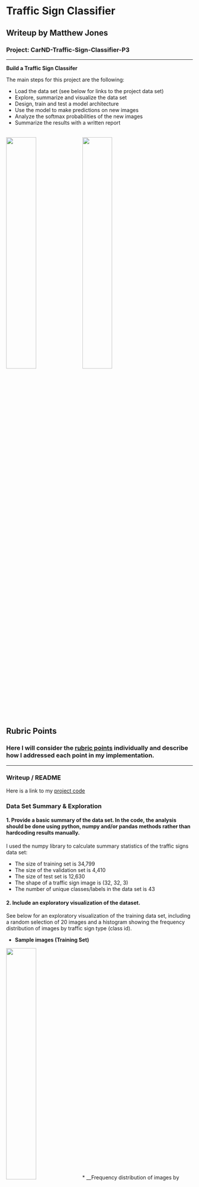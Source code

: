# Traffic Sign Classifier

## Writeup by Matthew Jones

### Project: CarND-Traffic-Sign-Classifier-P3
---

**Build a Traffic Sign Classifer**

The main steps for this project are the following:
* Load the data set (see below for links to the project data set)
* Explore, summarize and visualize the data set
* Design, train and test a model architecture
* Use the model to make predictions on new images
* Analyze the softmax probabilities of the new images
* Summarize the results with a written report


[//]: # (Image References)

<br/>
<img src="./output_images/training_sample_images.jpg" width=40% height=40%>
<img src="./output_images/training_traffic_sign_frequency.jpg" width=40% height=40%>
<br/>

## Rubric Points
### Here I will consider the [rubric points](https://review.udacity.com/#!/rubrics/481/view) individually and describe how I addressed each point in my implementation.  

---
### Writeup / README

Here is a link to my [project code](https://github.com/matttpj/CarND-Traffic-Sign-Classifier-Project/blob/master/Traffic_Sign_Classifier.ipynb)

### Data Set Summary & Exploration

#### 1. Provide a basic summary of the data set. In the code, the analysis should be done using python, numpy and/or pandas methods rather than hardcoding results manually.

I used the numpy library to calculate summary statistics of the traffic signs data set:

* The size of training set is 34,799
* The size of the validation set is 4,410
* The size of test set is 12,630
* The shape of a traffic sign image is (32, 32, 3)
* The number of unique classes/labels in the data set is 43

#### 2. Include an exploratory visualization of the dataset.

See below for an exploratory visualization of the training data set, including a random selection of 20 images and a histogram showing the frequency distribution of images by traffic sign type (class id).
<br/>
* __Sample images (Training Set)__  
<img src="./output_images/training_sample_images.jpg" width=40% height=40%>
* __Frequency distribution of images by class id (Training Set)__  
<img src="./output_images/training_traffic_sign_frequency.jpg" width=40% height=40%>
<br/>

### Design and Test a Model Architecture

#### 1. Describe how you preprocessed the image data. What techniques were chosen and why did you choose these techniques? Consider including images showing the output of each preprocessing technique. Pre-processing refers to techniques such as converting to grayscale, normalization, etc. (OPTIONAL: As described in the "Stand Out Suggestions" part of the rubric, if you generated additional data for training, describe why you decided to generate additional data, how you generated the data, and provide example images of the additional data. Then describe the characteristics of the augmented training set like number of images in the set, number of images for each class, etc.)

Below steps were inspired by the Udacity programme materials and from reading the whitepaper on [Traffic Sign Recognition with Multi-Scale Convolutional Networks](http://yann.lecun.com/exdb/publis/pdf/sermanet-ijcnn-11.pdf) by Pierre Sermanet and Yann LeCun.

The following pre-processing steps were performed on the training data (../data/train.p).
 * __Convert images to grayscale__  
 _The above referenced Sermanet and LeCun whitepaper mentions on page 2 that using grayscale images improved ConvNet performance_
 * __Augment the number of images by a scale factor__
 _Many of the image classes had less than ~250 samples which was insufficient to train the model without giving undue bias to the image classes with greater than ~1250 samples; so I augmented the data with increased emphasis on scaling numbers of those images with fewer samples by creating additional samples with random variants of shear, blur and gamma transformations. This was done by:_
  * __Separate the traffic signs into separate arrays__
  * __Calculate the no. of signs per traffic sign class__
  * __Calculate the mean no. of signs per class__
  * __Calculate the mean per sign class / images per sign class__  
  _This will show for each image class the factor by how much it is greater or lesser compared to the average_  
  * __Select an initial Scale Factor multiplier to boost the signs with fewer samples over ~ 2,000 sample threshold to reduce the model bias__  
  * __Generate additional images per class as determined by final Scale Factor__    
  _Final Scale Factor = (Initial Scale Factor * avg_per_sign / images_per_sign)_    
 _Initial Scale Factor was modified by trial and error to find a value that improved ConvNet accuracy_  

The above augmentation method was derived from method described here _https://github.com/eqbal/CarND-Traffic-Sign-Classifier-Project_

Finally, as recommended by Udacity programme, I chose to Normalize the image to within the range (-1, +1) by scaling with the following adjustment to the X_train pixel data >>> **(X_train - 128) / 128**.  However, Normalization appeared to have very limited impact on the accuracy of the model.

The difference between the original data set and the augmented data set is illustrated by the below charts.
<br/>
* __Training data set: pre v. post image pre-processing and augmentation__
<img src="./output_images/training_pre_v_post_image_preprocessing.jpg" width=60% height=60%>
<br/>

Here are some example of augmented images created off the original image X_train[555], Class Id: 12 >> Priority road:  
* __Augmented image examples__
<img src="./output_images/training_augmented_images_sample_transformations.jpg" width=40% height=40%>
<br/>

#### 2. Describe what your final model architecture looks like including model type, layers, layer sizes, connectivity, etc.) Consider including a diagram and/or table describing the final model.

* __LeNet training model__
<img src="./output_images/lenet.png" width=50% height=50%>
<br/>

Taking above LeNet model, as a starting point my final model consisted of the following layers:
_[minimally changed from the starter code provided]_

| Layer         		|     Description	        					|
|:---------------------:|:---------------------------------------------:|
| Input         		| 32x32x3 RGB image   							|
| Layer 1: Convolution 3x3     	| 1x1 stride, same padding, outputs 28x28x6 	|
| RELU					|												|
| Max pooling	      	| Input = 28x28x6 2x2 stride,  outputs 14x14x6				|
| Layer 2: Convolution 3x3     	| 1x1 stride, same padding, outputs 10x10x6 	|
| RELU					|												|
| Max pooling	      	| Input = 14x14x6 2x2 stride,  outputs 10x10x16				|
| Flatten		| Input = 10x10x6. Output = 5x5x16 									|
| Layer 3: Convolution 3x3     	| Input = 400, Output = 120 	|
| RELU					|												|
| Layer 4: Convolution 3x3     	| Input = 120, Output = 84 	|
| RELU					|												|
| Layer 5: Convolution 3x3     	| Input = 84, Output = 43 	|
| RELU					|												|
| Softmax				| etc.        									|
|						|												|
|						|												|


#### 3. Describe how you trained your model. The discussion can include the type of optimizer, the batch size, number of epochs and any hyperparameters such as learning rate.

To train the model, I tried adjusting each of the following variables up and down in turn. Then I settled with below values to maximise Validation Accuracy results.  
__TensorFlow__  
EPOCHS = 14  
BATCH_SIZE = 128  
__LeNet__  
mu = 0  
sigma = 0.1  
__Training Pipeline__  
rate = 0.001  
__Image Pre-Processing__  
SCALE_FACTOR = 2.8  [initial]  


#### 4. Describe the approach taken for finding a solution and getting the validation set accuracy to be at least 0.93. Include in the discussion the results on the training, validation and test sets and where in the code these were calculated. Your approach may have been an iterative process, in which case, outline the steps you took to get to the final solution and why you chose those steps. Perhaps your solution involved an already well known implementation or architecture. In this case, discuss why you think the architecture is suitable for the current problem.

My final model results were:
* training set accuracy of 0.84
* validation set accuracy of 0.919
* test set accuracy of ? **still to do**  

If an iterative approach was chosen: **still to do**
* What was the first architecture that was tried and why was it chosen?
* What were some problems with the initial architecture?
* How was the architecture adjusted and why was it adjusted? Typical adjustments could include choosing a different model architecture, adding or taking away layers (pooling, dropout, convolution, etc), using an activation function or changing the activation function. One common justification for adjusting an architecture would be due to overfitting or underfitting. A high accuracy on the training set but low accuracy on the validation set indicates over fitting; a low accuracy on both sets indicates under fitting.
* Which parameters were tuned? How were they adjusted and why?
* What are some of the important design choices and why were they chosen? For example, why might a convolution layer work well with this problem? How might a dropout layer help with creating a successful model?

If a well known architecture was chosen:
* What architecture was chosen?  **LeNet** _[but modified as per Udacity programme recommendation]_
* Why did you believe it would be relevant to the traffic sign application?  _[as per programme recommendation]_
* How does the final model's accuracy on the training, validation and test set provide evidence that the model is working well? **still to do**


### Test a Model on New Images

#### 1. Choose five German traffic signs found on the web and provide them in the report. For each image, discuss what quality or qualities might be difficult to classify.

Here are five German traffic signs that I used Google Search to find on the internet and which I then downloaded and trimmed to 32x32 pixels. These images are available at **_./test_images/*.jpg_**

<br/>
<img src="./output_images/web_download_images.jpg" width=100% height=100%>
<br/>

Each of the images looked very clear and straightforward to classify.

#### 2. Discuss the model's predictions on these new traffic signs and compare the results to predicting on the test set. At a minimum, discuss what the predictions were, the accuracy on these new predictions, and compare the accuracy to the accuracy on the test set (OPTIONAL: Discuss the results in more detail as described in the "Stand Out Suggestions" part of the rubric).

Here are the results of my model's prediction on the images downloaded from the web:

| #       |    Image			        |     Prediction	        					|
|:-------:|:---------------------:|:---------------------------------:|
| 01.jpg  | 30 km/h      		  | 100%  Accurate									|
| 02.jpg  | Yield     			  | 100%	Accurate									|
| 03.jpg  | Bike crossing		  | Roundabout											|
| 04.jpg  | Roadworks	      	| Roadworks					 				|
| 05.jpg  | Bumpy road			  | Yield     							|


The model was able to correctly guess 3 of the 5 traffic signs, which gives an accuracy of 60%. This compares a little less than favourable to the accuracy of the test set of images. However, 03.jpg should be discounted as the Training data set only contains Bicycle warning signs inside a red triangle (class id 29).  Hence, this would make for overall accuracy of 75% (3 of 4), with only 05.jpg of the Bumpy road incorrectly classified.

#### 3. Describe how certain the model is when predicting on each of the five new images by looking at the softmax probabilities for each prediction. Provide the top 5 softmax probabilities for each image along with the sign type of each probability. (OPTIONAL: as described in the "Stand Out Suggestions" part of the rubric, visualizations can also be provided such as bar charts)

The code for making predictions on my final model is located in one of the bottom cells of the Ipython notebook.  **still to do**

For the first image 01.jpg, the model is very sure that this is a 30km/h sign (probability of 100%), and the image does contain a 30km/h sign. The top five softmax probabilities were:

| Rank     | Probability         	|     Prediction	        					|
|:-----:|:---------------------:|:---------------------------------:|
|  1.   | 1.00         			| 30 km/h   									|
|  2.   | 0     				| 20 km/h  										|
|  3.   | 0					| 50 km/h 										|
|  4.   | 0	      			| 50 km/h 					 				|
|  5.   | 0				    | 100 km/h      							|

For the second image 02.jpg, the model is very sure that this is a Yield sign (probability of 100%), and the image does contain a Yield sign. The top five softmax probabilities were:

| Rank     | Probability         	|     Prediction	        					|
|:-----:|:---------------------:|:---------------------------------:|
|  1.   | 1.00         			| Yield   									|
|  2.   | 0     				| Bumpy road  										|
|  3.   | 0					| Priority 										|
|  4.   | 0	      			| Tractor					 				|
|  5.   | 0				    | Children crossing      							|

For the third image 03.jpg, the model is very sure that this is a Roundabout sign (probability of 97%), but the image is a Bicycles sign.  From looking again at the GTSRB images, Bicycles crossing sign is inside a red triangle.  Hence it is no surprise that the model does not recognise this sign. The top five softmax probabilities were:

| Rank     | Probability         	|     Prediction	        					|
|:-----:|:---------------------:|:---------------------------------:|
|  1.   | 0.97         			| Roundabout   									|
|  2.   | 0.02     				| Priority 										|
|  3.   | 0.01					| Keep right 										|
|  4.   | 0	      			| Left turn 					 				|
|  5.   | 0				    | Priority at next junction     							|

For the fourth image 04.jpg, the model is very sure that this is a Roadworks sign (probability of 100%), and the image does contain a Roadworks sign. The top five softmax probabilities were:

| Rank     | Probability         	|     Prediction	        					|
|:-----:|:---------------------:|:---------------------------------:|
|  1.   | 1.00         			| Roadworks   									|
|  2.   | 0     				| Children crossing 										|
|  3.   | 0					| Bumpy road 										|
|  4.   | 0	      			| Right bend 					 				|
|  5.   | 0				    | Beware of ice/snow      							|

For the fifth image 05.jpg, the model is relatively sure that this is a Yield sign (probability of 89%), but the image is in fact a Bumpy road sign. The top five softmax probabilities were:

| Rank     | Probability         	|     Prediction	        					|
|:-----:|:---------------------:|:---------------------------------:|
|  1.   | 0.89         			| Yield  									|
|  2.   | 0.11     				| Tractor  										|
|  3.   | 0					| Bumpy road 										|
|  4.   | 0	      			| Road narrows					 				|
|  5.   | 0				    | Children crossing       							|
<br/>
<img src="./output_images/web_download_softmax_predicts.jpg" width=100% height=100%>
<br/>

### (Optional) Visualizing the Neural Network (See Step 4 of the Ipython notebook for more details)
#### 1. Discuss the visual output of your trained network's feature maps. What characteristics did the neural network use to make classifications?

**Not attempted**
